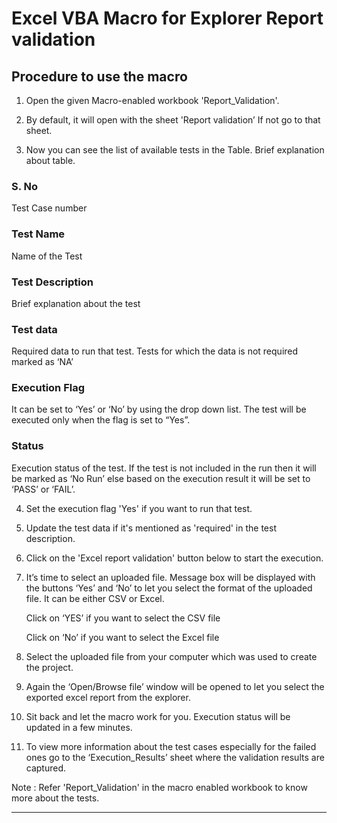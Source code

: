 # Excel VBA Macro for Explorer Report validation


## Procedure to use the macro


1. Open the given Macro-enabled workbook 'Report_Validation'.

2. By default, it will open with the sheet 'Report validation’ If not go to that sheet.

3. Now you can see the list of available tests in the Table. Brief explanation about table.

### S. No 

Test Case number

### Test Name 

Name of the Test

### Test Description 

Brief explanation about the test

### Test data 

Required data to run that test. Tests for which the data is not required marked as ‘NA’

### Execution Flag

 It can be set to ‘Yes’ or ‘No’ by using the drop down list. The test will be executed only when the flag is set to “Yes”.

### Status

Execution status of the test. If the test is not included in the run then it will be marked as ‘No Run’ else based on the execution result it will be set to ‘PASS’ or ‘FAIL’.

4. Set the execution flag 'Yes' if you want to run that test. 

5. Update the test data if it's mentioned as 'required' in the test description.

6. Click on the 'Excel report validation' button below to start the execution.

7. It’s time to select an uploaded file.  Message box will be displayed with the buttons ‘Yes’ and ‘No’ to let you select the format of the uploaded file. It can be either CSV or Excel.
   
   Click on ‘YES’ if you want to select the CSV file
   
   Click on ‘No’ if you want to select the Excel file
   
8. Select the uploaded file from your computer which was used to create the project.

9. Again the ‘Open/Browse file’ window will be opened to let you select the exported excel report from the explorer. 

10. Sit back and let the macro work for you. Execution status will be updated in a few minutes.

11. To view more information about the test cases  especially for the failed ones go to the ‘Execution_Results’ sheet where the validation results are captured.

Note : Refer 'Report_Validation' in the macro enabled workbook to know more about the tests.

***

